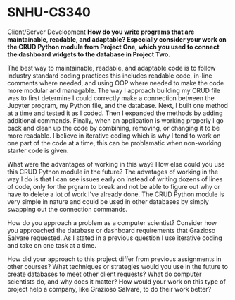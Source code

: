 # SNHU-CS340
Client/Server Development
**How do you write programs that are maintainable, readable, and adaptable? Especially consider your work on the CRUD Python module from Project One, which you used to connect the dashboard widgets to the database in Project Two.**

  The best way to maintainable, readable, and adaptable code is to follow industry standard coding practices this includes readable code, in-line comments where needed, and using OOP where needed to make the code more modular and managable.  The way I approach building my CRUD file was to first determine I could correctly make a connection between the Jupyter program, my Python file, and the database.  Next, I built one method at a time and tested it as I coded. Then I expanded the methods by adding additional commands. Finally, when an application is working properly I go back and clean up the code by combining, removing, or changing it to be more readable.  I believe in iterative coding which is why I tend to work on one part of the code at a time, this can be problamatic when non-working starter code is given.

What were the advantages of working in this way? How else could you use this CRUD Python module in the future?
  The advatages of working in the way I do is that I can see issues early on instead of writing dozens of lines of code, only for the prgram to break and not be able to figure out why or have to delete a lot of work I've already done.  The CRUD Python module is very simple in nature and could be used in other databases by simply swapping out the connection commands.
  
How do you approach a problem as a computer scientist? Consider how you approached the database or dashboard requirements that Grazioso Salvare requested.
  As I stated in a previous question I use iterative coding and take on one task at a time.
  
How did your approach to this project differ from previous assignments in other courses? What techniques or strategies would you use in the future to create databases to meet other client requests?
What do computer scientists do, and why does it matter? How would your work on this type of project help a company, like Grazioso Salvare, to do their work better?

